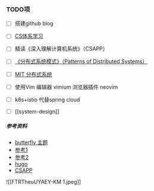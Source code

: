 ### TODO项

- [ ] 搭建github blog
- [ ] [CS体系学习](https://csdiy.wiki/)
- [ ] 精读《深入理解计算机系统》（CSAPP）
- [ ] [《分布式系统模式》（Patterns of Distributed Systems）](https://martinfowler.com/articles/patterns-of-distributed-systems/)
- [ ] [MIT 分布式系统](https://www.bilibili.com/video/BV1R7411t71W?p=1) 
- [ ] 使用Vim 编辑器  vimium 浏览器插件 neovim
- [ ] k8s+istio 代替spring cloud
- [ ]  [[system-design]]


##### 参考资料
- [butterfly 主题](https://github.com/jerryc127/hexo-theme-butterfly)
- [参考1](https://yafine-blog.cn/posts/4ab2.html)
- [参考2](https://ouoholly.github.io/post/build-github-hexo-butterfly-record/#7-2-3-Post-Front-matter)
- [hugo](https://cloud.tencent.com/developer/article/1769218)
- [CSAPP](https://www.bilibili.com/video/BV1iW411d7hd)



![[FTRTheuUYAEY-KM 1.jpeg]]
